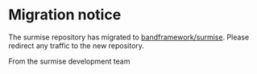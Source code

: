 # Migration notice

The surmise repository has migrated to [bandframework/surmise](github.com/bandframework/surmise).  Please redirect any traffic to the new repository.

From the surmise development team
